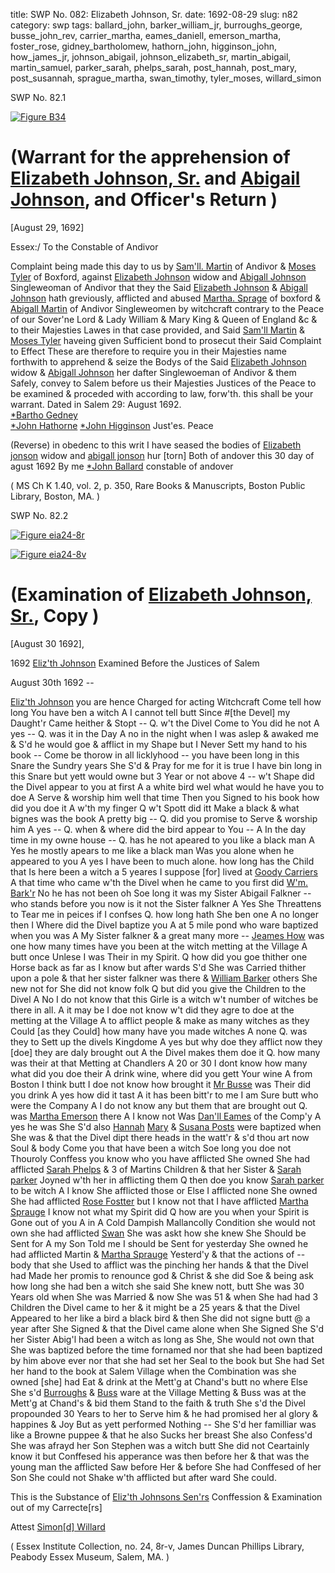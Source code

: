 title: SWP No. 082: Elizabeth Johnson, Sr.
date: 1692-08-29
slug: n82
category: swp
tags: ballard_john, barker_william_jr, burroughs_george, busse_john_rev, carrier_martha, eames_daniell, emerson_martha, foster_rose, gidney_bartholomew, hathorn_john, higginson_john, how_james_jr, johnson_abigail, johnson_elizabeth_sr, martin_abigail, martin_samuel, parker_sarah, phelps_sarah, post_hannah, post_mary, post_susannah, sprague_martha, swan_timothy, tyler_moses, willard_simon



<div markdown class="doc" id="n82.1">

<div class="doc_id">SWP No. 82.1</div>


<span markdown class="figure">[![Figure B34](archives/BPL/gifs/B34.gif)](archives/BPL/LARGE/B34.jpg)</span>

# (Warrant for the  apprehension of [Elizabeth Johnson, Sr.](/tag/johnson_elizabeth_sr.html) and [Abigail Johnson](/tag/johnson_abigail.html), and Officer's Return )

[August 29, 1692]

Essex:/ To the Constable of Andivor

Complaint being made this day to us by [Sam'll. Martin](/tag/martin_samuel.html) of Andivor & [Moses Tyler](/tag/tyler_moses.html) of Boxford, against [Elizabeth Johnson](/tag/johnson_elizabeth_sr.html) widow and [Abigall Johnson](/tag/johnson_abigail.html) Singleweoman of Andivor that they the Said [Elizabeth Johnson](/tag/johnson_elizabeth_sr.html) & [Abigall Johnson](/tag/johnson_abigail.html) hath greviously, afflicted and abused [Martha. Sprage](/tag/sprague_martha.html) of boxford & [Abigall Martin](/tag/martin_abigail.html) of Andivor Singleweomen by witchcraft contrary to the Peace of our Sover'ne Lord & Lady William & Mary King & Queen of England &c & to their Majesties Lawes in that case provided, and Said [Sam'll Martin](/tag/martin_samuel.html) & [Moses Tyler](/tag/tyler_moses.html) haveing given Sufficient bond to prosecut their Said Complaint to Effect These are therefore to require you in their Majesties name forthwith to apprehend & seize the Bodys of the Said [Elizabeth Johnson](/tag/johnson_elizabeth_sr.html) widow & [Abigall Johnson](/tag/johnson_abigail.html) her dafter Singlewoeman of Andivor & them Safely, convey to Salem before us their Majesties Justices of the Peace to be examined & proceded with according to law, forw'th. this shall be your warrant.
Dated in Salem  29: August 1692.  
[*Bartho Gedney](/tag/gidney_bartholomew.html)  
[*John Hathorne](/tag/hathorn_john.html) 
[*John Higginson](/tag/higginson_john.html) Just'es. Peace  

(Reverse) in obedenc to this writ I have seased the bodies of [Elizabeth jonson](/tag/johnson_elizabeth_sr.html) widow and [abigall jonson](/tag/johnson_abigail.html) hur [torn] Both of andover this 30 day of agust 1692 
By me [*John Ballard](/tag/ballard_john.html) constable of andover 

( MS Ch K 1.40, vol. 2, p. 350, Rare Books & Manuscripts, Boston Public Library, Boston, MA. )

</div>



<div markdown class="doc" id="n82.2">

<div class="doc_id">SWP No. 82.2</div>


<span markdown class="figure">[![Figure eia24-8r](archives/essex/eia/gifs/eia24-8r.gif)](archives/essex/eia/large/eia24-8r.jpg)</span>

<span markdown class="figure">[![Figure eia24-8v](archives/essex/eia/gifs/eia24-8v.gif)](archives/essex/eia/large/eia24-8v.jpg)</span>

# (Examination of [Elizabeth Johnson, Sr.](/tag/johnson_elizabeth_sr.html), Copy )

[August 30 1692],

1692 [Eliz'th Johnson](/tag/johnson_elizabeth_sr.html) Examined Before the Justices of Salem 

August 30th 1692 -- 

[Eliz'th Johnson](/tag/johnson_elizabeth_sr.html) you are hence Charged for acting Witchcraft Come tell how long You have ben a witch A I cannot tell butt Since #[the Devel] my Daught'r Came heither & Stopt -- Q. w't the Divel Come to You did he not A yes -- Q. was it in the Day A no in the night when I was aslep & awaked me & S'd he would goe & afflict in my Shape but I Never Sett my hand to his book -- Come be thorow in all licklyhood -- you have been long in this Snare the Sundry years She S'd & Pray for me for it is true I have bin long in this Snare but yett would owne but 3 Year or not above 4 -- w't Shape did the Divel appear to you at first A a white bird wel what would he have you to doe A Serve & worship him well that time Then you Signed to his book how did you doe it A w'th my finger Q w't Spott did itt Make a black & what bignes was the book A pretty big -- Q. did you promise to Serve & worship him A yes -- Q. when & where did the bird appear to You -- A In the day time in my owne house -- Q. has he not apeared to you like a black man A Yes he mostly apears to me like a black man Was you alone when he appeared to you A yes I have been to much alone. how long has the Child that Is here been a witch a 5 yeares I suppose [for] lived at [Goody Carriers](/tag/carrier_martha.html) A that time who came w'th the Divel when he came to you first did [W'm. Bark'r](/tag/barker_william_jr.html) No he has not been oh Soe long it was my Sister Abigail Falkner -- who stands before you now is it not the Sister falkner A Yes She Threattens to Tear me in peices if I confses Q. how long hath She ben one A no longer then I Where did the Divel baptize you A at 5 mile pond who ware baptized when you was A My Sister falkner & a great many more -- [Jeames How](/tag/how_james_jr.html) was one how many times have you been at the witch metting at the Village A butt once Unlese I was Their in my Spirit. Q how did you goe thither one Horse back as far as I know but after wards S'd She was Carried thither upon a pole & that her sister falkner was there & [William Barker](/tag/barker_william_jr.html) others She new not for She did not know folk Q but did you give the Children to the Divel A No I do not know that this Girle is a witch w't number of witches be there in all. A it may be I doe not know w't did they agre to doe at the metting at the Village A to afflict people & make as many witches as they Could [as they Could] how many  have you made witches A none Q. was they to Sett up the divels Kingdome A yes but why doe they afflict now they [doe] they are daly brought out A the Divel makes them doe it Q. how many was their at that Metting at Chandlers A 20 or 30 I dont know how many what did you doe their A drink wine, where did you gett Your wine A from Boston I think butt I doe not know how brought it [Mr Busse](/tag/busse_john_rev.html) was Their did you drink A yes how did it tast A it has been bitt'r to me I am Sure butt who were the Company A I do not know any but them that are brought out Q. was [Martha Emerson](/tag/emerson_martha.html) there A I know not Was [Dan'll Eames](/tag/eames_daniell.html) of the Comp'y A yes he was She S'd also [Hannah](/tag/post_hannah.html) [Mary](/tag/post_mary.html) & [Susana Posts](/tag/post_susannah.html) were baptized when She was & that the Divel dipt there heads in the watt'r & s'd thou art now Soul & body Come you that have been a witch Soe long you doe not Thouroly Conffess you know who you have afflicted She owned She had afflicted [Sarah Phelps](/tag/phelps_sarah.html) & 3 of Martins Children & that her Sister & [Sarah parker](/tag/parker_sarah.html) Joyned w'th her in afflicting them Q then doe you know [Sarah parker](/tag/parker_sarah.html) to be witch A I know She afflicted those or Else I afflicted none She owned She had afflicted [Rose Fostter](/tag/foster_rose.html) but I know not that I have afflicted [Martha Sprauge](/tag/sprague_martha.html) I know not what my Spirit did Q how are you when your Spirit is Gone out of you A in A Cold Dampish Mallancolly Condition she would not own she had afflicted [Swan](/tag/swan_timothy.html) She was askt how she knew She Should be Sent for A my Son Told me I should be Sent for yesterday She owned he had afflicted Martin & [Martha Sprauge](/tag/sprague_martha.html) Yesterd'y & that the actions of -- body that she Used to afflict was the pinching her hands & that the Divel had Made her promis to renounce god & Christ & she did Soe & being ask how long she had ben a witch she said She knew nott, butt She was 30 Years old when She was Married & now She was 51 & when She had had 3 Children the Divel came to her & it might be a 25 years & that the Divel Appeared to her like a bird a black bird & then She did not signe butt @ a year after She Signed & that the Divel came alone when She Signed She S'd her Sister Abig'l had been a witch as long as She, She would not own that She was baptized before the time fornamed nor that she had been baptized by him above ever nor that she had set her Seal to the book but She had Set her hand to the book at Salem Village when the Combination was she owned [she] had Eat & drink at the Mett'g at Chand's butt no where Else She s'd [Burroughs](/tag/burroughs_george.html) & [Buss](/tag/busse_john_rev.html) ware at the Village Metting & Buss was at the Mett'g at Chand's & bid them Stand to the faith & truth She s'd the Divel propounded 30 Years  to her to Serve him & he had promised her al glory & happines & Joy But as yett performed Nothing -- She S'd her familliar was like a Browne puppee & that he also Sucks her breast She also Confess'd She was afrayd her Son Stephen was a witch butt She did not Ceartainly know it but Conffesed his apperance was then before her & that was the young man the afflicted Saw before Her & before She had Conffesed of her Son She could not Shake w'th afflicted but after ward She could.

This is the Substance of [Eliz'th Johnsons Sen'rs](/tag/johnson_elizabeth_sr.html) Conffession & Examination out of my Carrecte[rs]

Attest [Simon[d] Willard](/tag/willard_simon.html)

( Essex Institute Collection, no. 24, 8r-v, James Duncan Phillips Library, Peabody Essex Museum, Salem, MA. )


</div>
